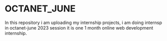 # OCTANET_JUNE 

In this repository i am uploading my internship projects, 
i am doing internsp in octanet-june 2023 session it is one
1 month online web development internship.
